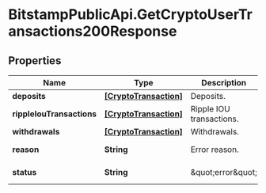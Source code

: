 # BitstampPublicApi.GetCryptoUserTransactions200Response

## Properties

Name | Type | Description | Notes
------------ | ------------- | ------------- | -------------
**deposits** | [**[CryptoTransaction]**](CryptoTransaction.md) | Deposits. | [optional] 
**rippleIouTransactions** | [**[CryptoTransaction]**](CryptoTransaction.md) | Ripple IOU transactions. | [optional] 
**withdrawals** | [**[CryptoTransaction]**](CryptoTransaction.md) | Withdrawals. | [optional] 
**reason** | **String** | Error reason. | [optional] [readonly] 
**status** | **String** | \&quot;error\&quot; | [optional] [readonly] 


